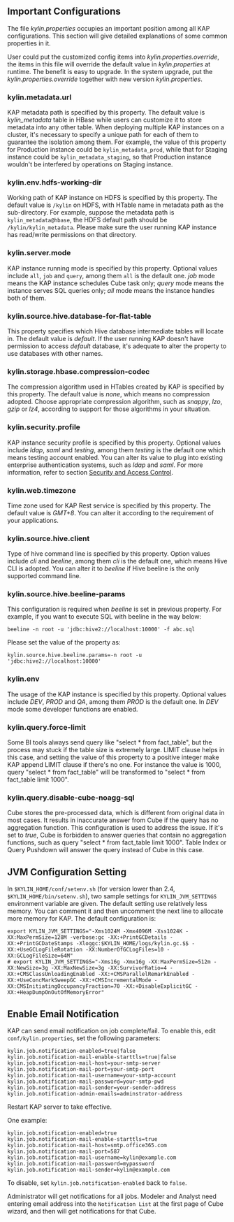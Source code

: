 ## Important Configurations
The file *kylin.properties* occupies an important position among all KAP configurations. This section will give detailed explanations of some common properties in it. 

User could put the customized config items into *kylin.properties.override*, the items in this file will override the default value in *kylin.properties* at runtime. The benefit is easy to upgrade. In the system upgrade, put the *kylin.properties.override* together with new version *kylin.properties*. 

### kylin.metadata.url
KAP metadata path is specified by this property. The default value is *kylin_metadata* table in HBase while users can customize it to store metadata into any other table. When deploying multiple KAP instances on a cluster, it's necessary to specify a unique path for each of them to guarantee the isolation among them. For example, the value of this property for Production instance could be `kylin_metadata_prod`, while that for Staging instance could be `kylin_metadata_staging`, so that Production instance wouldn't be interfered by operations on Staging instance. 

### kylin.env.hdfs-working-dir
Working path of KAP instance on HDFS is specified by this property. The default value is `/kylin` on HDFS, with HTable name in metadata path as the sub-directory. For example, suppose the metadata path is ``kylin_metadata@hbase``, the HDFS default path should be `/kylin/kylin_metadata`. Please make sure the user running KAP instance has read/write permissions on that directory. 

### kylin.server.mode
KAP instance running mode is specified by this property. Optional values include `all`, `job` and `query`, among them `all` is the default one. *job* mode means the KAP instance schedules Cube task only; *query* mode means the instance serves SQL queries only; *all* mode means the instance handles both of them.

### kylin.source.hive.database-for-flat-table
This property specifies which Hive database intermediate tables will locate in. The default value is *default*. If the user running KAP doesn't have permission to access *default* database, it's adequate to alter the property to use databases with other names. 

### kylin.storage.hbase.compression-codec
The compression algorithm used in HTables created by KAP is specified by this property. The default value is *none*, which means no compression adopted. Choose appropriate compression algorithm, such as *snappy*, *lzo*, *gzip* or *lz4*, according to support for those algorithms in your situation. 

### kylin.security.profile
KAP instance security profile is specified by this property. Optional values include *ldap*, *saml* and *testing*, among them *testing* is the default one which means testing account enabled. You can alter its value to plug into existing enterprise authentication systems, such as *ldap* and *saml*. For more information, refer to section [Security and Access Control](../security/README.md). 

### kylin.web.timezone
Time zone used for KAP Rest service is specified by this property. The default value is *GMT+8*. You can alter it according to the requirement of your applications. 

### kylin.source.hive.client
Type of hive command line is specified by this property. Option values include  *cli* and *beeline*, among them *cli* is the default one, which means Hive CLI is adopted. You can alter it to *beeline* if Hive beeline is the only supported command line. 

### kylin.source.hive.beeline-params
This configuration is required when *beeline* is set in previous property. For example, if you want to execute SQL with beeline in the way below:
```
beeline -n root -u 'jdbc:hive2://localhost:10000' -f abc.sql
```

Please set the value of the property as:
```
kylin.source.hive.beeline.params=-n root -u 'jdbc:hive2://localhost:10000'
```

### kylin.env
The usage of the KAP instance is specified by this property. Optional values include *DEV*, *PROD* and *QA*, among them *PROD* is the default one. In *DEV* mode some developer functions are enabled. 

### kylin.query.force-limit
Some BI tools always send query like "select \* from fact\_table", but the process may stuck if the table size is extremely large. LIMIT clause helps in this case, and setting the value of this property to a positive integer make KAP append LIMIT clause if there's no one. For instance the value is 1000, query "select \* from fact\_table" will be transformed to "select \* from fact\_table limit 1000".

### kylin.query.disable-cube-noagg-sql
Cube stores the pre-processed data, which is different from original data in most cases. It results in inaccurate answer from Cube if the query has no aggregation function. 
This configuration is used to address the issue. If it's set to *true*, Cube is forbidden to answer queries that contain no aggregation functions, such as query "select \* from fact\_table limit 1000". Table Index or Query Pushdown will answer the query instead of Cube in this case.

## JVM Configuration Setting

In `$KYLIN_HOME/conf/setenv.sh` (for version lower than 2.4, `$KYLIN_HOME/bin/setenv.sh`), two sample settings for `KYLIN_JVM_SETTINGS` environment variable are given. The default setting use relatively less memory. You can comment it and then uncomment the next line to allocate more memory for KAP. The default configuration is: 

```
export KYLIN_JVM_SETTINGS="-Xms1024M -Xmx4096M -Xss1024K -XX:MaxPermSize=128M -verbose:gc -XX:+PrintGCDetails -XX:+PrintGCDateStamps -Xloggc:$KYLIN_HOME/logs/kylin.gc.$$ -XX:+UseGCLogFileRotation -XX:NumberOfGCLogFiles=10 -XX:GCLogFileSize=64M"
# export KYLIN_JVM_SETTINGS="-Xms16g -Xmx16g -XX:MaxPermSize=512m -XX:NewSize=3g -XX:MaxNewSize=3g -XX:SurvivorRatio=4 -XX:+CMSClassUnloadingEnabled -XX:+CMSParallelRemarkEnabled -XX:+UseConcMarkSweepGC -XX:+CMSIncrementalMode -XX:CMSInitiatingOccupancyFraction=70 -XX:+DisableExplicitGC -XX:+HeapDumpOnOutOfMemoryError"
```



## Enable Email Notification

KAP can send email notification on job complete/fail. To enable this, edit `conf/kylin.properties`, set the following parameters: 

```properties
kylin.job.notification-enabled=true|false
kylin.job.notification-mail-enable-starttls=true|false
kylin.job.notification-mail-host=your-smtp-server
kylin.job.notification-mail-port=your-smtp-port
kylin.job.notification-mail-username=your-smtp-account
kylin.job.notification-mail-password=your-smtp-pwd
kylin.job.notification-mail-sender=your-sender-address
kylin.job.notification-admin-emails=adminstrator-address
```

Restart KAP server to take effective. 

One example:

```properties
kylin.job.notification-enabled=true
kylin.job.notification-mail-enable-starttls=true
kylin.job.notification-mail-host=smtp.office365.com
kylin.job.notification-mail-port=587
kylin.job.notification-mail-username=kylin@example.com
kylin.job.notification-mail-password=mypassword
kylin.job.notification-mail-sender=kylin@example.com
```

To disable, set `kylin.job.notification-enabled` back to `false`.

Administrator will get notifications for all jobs. Modeler and Analyst need entering email address into the `Notification List` at the first page of Cube wizard, and then will get notifications for that Cube.
